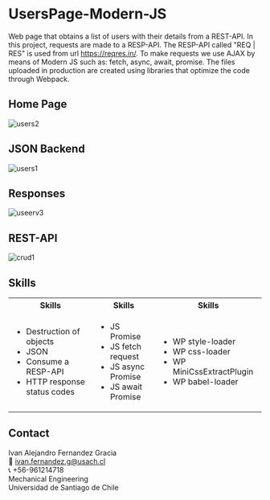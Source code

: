 # UsersPage-Modern-JS
Web page that obtains a list of users with their details from a REST-API. In this project, requests are made to a RESP-API. The RESP-API called "REQ | RES" is used from url https://reqres.in/. To make requests we use AJAX by means of Modern JS such as: fetch, async, await, promise. The files uploaded in production are created using libraries that optimize the code through Webpack.

## Home Page
![users2](https://user-images.githubusercontent.com/48660555/139161013-adfd030f-03e5-49fc-9964-077ebc12fcbc.png)

## JSON Backend
![users1](https://user-images.githubusercontent.com/48660555/139161035-0cc6b362-fb40-4412-b20b-e34aeaac828b.png)

## Responses
![useerv3](https://user-images.githubusercontent.com/48660555/139161040-cffc6fea-e8aa-451b-b36e-2e39feaea699.png)

## REST-API
![crud1](https://user-images.githubusercontent.com/48660555/139160981-e8f7aaa8-9784-4afb-ab47-325b0476a650.png)

<!-- Tech -->
## Skills
<table>
  <tbody>
    <tr>
      <th align="center">Skills</th>
      <th align="center">Skills</th>      
      <th align="center">Skills</th>
    </tr>
        <td>
        <ul>
          <li>Destruction of objects</li>   
          <li>JSON</li>          
          <li>Consume a RESP-API</li>          
          <li>HTTP response status codes</li>                    
        </ul>
      </td>    
        <td>
        <ul>
          <li>JS Promise</li>   
          <li>JS fetch request</li>          
          <li>JS async Promise</li>          
          <li>JS await Promise</li>                    
        </ul>
      </td>
         <td>
        <ul>
          <li>WP style-loader </li>   
          <li>WP css-loader  </li>          
          <li>WP MiniCssExtractPlugin  </li>          
          <li>WP babel-loader  </li>                    
        </ul>
      </td>
   
  </tbody>
</table>

<!-- CONTACT -->
## Contact
Ivan Alejandro Fernandez Gracia  
:email: ivan.fernandez.g@usach.cl  
:telephone_receiver: +56-961214718  
Mechanical Engineering  
Universidad de Santiago de Chile
